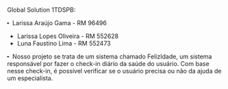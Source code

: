 Global Solution 1TDSPB:

╸ Larissa Araújo Gama - RM 96496
- Larissa Lopes Oliveira - RM 552628
- Luna Faustino Lima - RM 552473

╸ Nosso projeto se trata de um sistema chamado FelizIdade, um sistema responsável por fazer o check-in diário da saúde do usuário. Com base nesse check-in, é possível verificar se o usuário precisa ou não da ajuda de um especialista.
